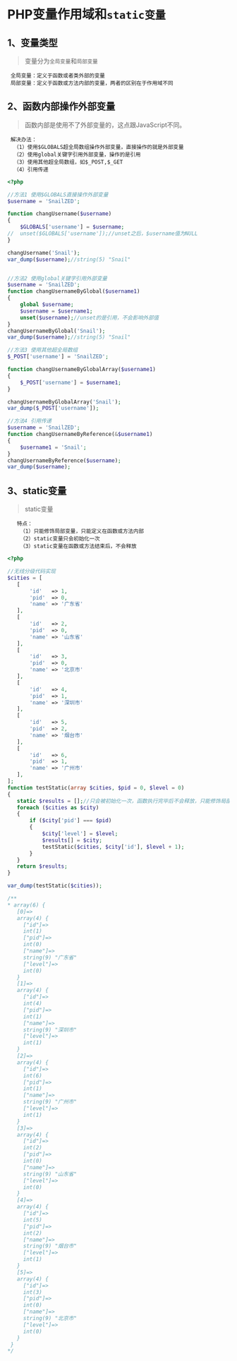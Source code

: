 # PHP变量作用域和`static变量`

## 1、变量类型
> 变量分为`全局变量`和`局部变量`
   
     全局变量：定义于函数或者类外部的变量
     局部变量：定义于函数或方法内部的变量，两者的区别在于作用域不同
     
## 2、函数内部操作外部变量
> 函数内部是使用不了外部变量的，这点跟JavaScript不同。
   
     解决办法：
      （1）使用$GLOBALS超全局数组操作外部变量，直接操作的就是外部变量
      （2）使用global关键字引用外部变量，操作的是引用
      （3）使用其他超全局数组，如$_POST,$_GET
      （4）引用传递

```php
<?php

//方法1 使用$GLOBALS直接操作外部变量
$username = 'SnailZED';

function changUsername($username)
{
	$GLOBALS['username'] = $username;
//	unset($GLOBALS['username']);//unset之后，$username值为NULL
}

changUsername('Snail');
var_dump($username);//string(5) "Snail"


//方法2 使用global关键字引用外部变量
$username = 'SnailZED';
function changUsernameByGlobal($username1)
{
	global $username;
	$username = $username1;
	unset($username);//unset的是引用，不会影响外部值
}
changUsernameByGlobal('Snail');
var_dump($username);//string(5) "Snail"

//方法3 使用其他超全局数组
$_POST['username'] = 'SnailZED';

function changUsernameByGlobalArray($username1)
{
	$_POST['username'] = $username1;
}

changUsernameByGlobalArray('Snail');
var_dump($_POST['username']);

//方法4 引用传递
$username = 'SnailZED';
function changUsernameByReference(&$username1)
{
	$username1 = 'Snail';
}
changUsernameByReference($username);
var_dump($username);
```
## 3、static变量
> static变量
   
       特点：
        （1）只能修饰局部变量，只能定义在函数或方法内部
        （2）static变量只会初始化一次
        （3）static变量在函数或方法结束后，不会释放
         
 ```php
 <?php

//无线分级代码实现
$cities = [
	[
		'id'   => 1,
		'pid'  => 0,
		'name' => '广东省'
	],
	[
		'id'   => 2,
		'pid'  => 0,
		'name' => '山东省'
	],
	[
		'id'   => 3,
		'pid'  => 0,
		'name' => '北京市'
	],
	[
		'id'   => 4,
		'pid'  => 1,
		'name' => '深圳市'
	],
	[
		'id'   => 5,
		'pid'  => 2,
		'name' => '烟台市'
	],
	[
		'id'   => 6,
		'pid'  => 1,
		'name' => '广州市'
	],
];
function testStatic(array $cities, $pid = 0, $level = 0)
{
	static $results = [];//只会被初始化一次，函数执行完毕后不会释放，只能修饰局部变量
	foreach ($cities as $city)
	{
		if ($city['pid'] === $pid)
		{
			$city['level'] = $level;
			$results[] = $city;
			testStatic($cities, $city['id'], $level + 1);
		}
	}
	return $results;
}

var_dump(testStatic($cities));

/**
* array(6) {
    [0]=>
    array(4) {
      ["id"]=>
      int(1)
      ["pid"]=>
      int(0)
      ["name"]=>
      string(9) "广东省"
      ["level"]=>
      int(0)
    }
    [1]=>
    array(4) {
      ["id"]=>
      int(4)
      ["pid"]=>
      int(1)
      ["name"]=>
      string(9) "深圳市"
      ["level"]=>
      int(1)
    }
    [2]=>
    array(4) {
      ["id"]=>
      int(6)
      ["pid"]=>
      int(1)
      ["name"]=>
      string(9) "广州市"
      ["level"]=>
      int(1)
    }
    [3]=>
    array(4) {
      ["id"]=>
      int(2)
      ["pid"]=>
      int(0)
      ["name"]=>
      string(9) "山东省"
      ["level"]=>
      int(0)
    }
    [4]=>
    array(4) {
      ["id"]=>
      int(5)
      ["pid"]=>
      int(2)
      ["name"]=>
      string(9) "烟台市"
      ["level"]=>
      int(1)
    }
    [5]=>
    array(4) {
      ["id"]=>
      int(3)
      ["pid"]=>
      int(0)
      ["name"]=>
      string(9) "北京市"
      ["level"]=>
      int(0)
    }
  }
 */
 ```